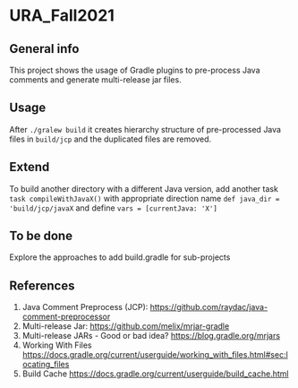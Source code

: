 # URA_Fall2021

## General info
This project shows the usage of Gradle plugins to pre-process Java comments and generate multi-release jar files.

## Usage
After `./gralew build` it creates hierarchy structure of pre-processed Java files in `build/jcp` and the duplicated files are removed.

## Extend
To build another directory with a different Java version, add another task 
`task compileWithJavaX()` 
with appropriate direction name `def java_dir = 'build/jcp/javaX` and define `vars = [currentJava: 'X']`

## To be done
Explore the approaches to add build.gradle for sub-projects

## References
1.  Java Comment Preprocess (JCP): https://github.com/raydac/java-comment-preprocessor
2.  Multi-release Jar: https://github.com/melix/mrjar-gradle
3.  Multi-release JARs - Good or bad idea? https://blog.gradle.org/mrjars
4.  Working With Files https://docs.gradle.org/current/userguide/working_with_files.html#sec:locating_files
5.  Build Cache https://docs.gradle.org/current/userguide/build_cache.html

